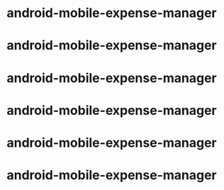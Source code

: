# android-mobile-expense-manager
# android-mobile-expense-manager
# android-mobile-expense-manager
# android-mobile-expense-manager
# android-mobile-expense-manager
# android-mobile-expense-manager
